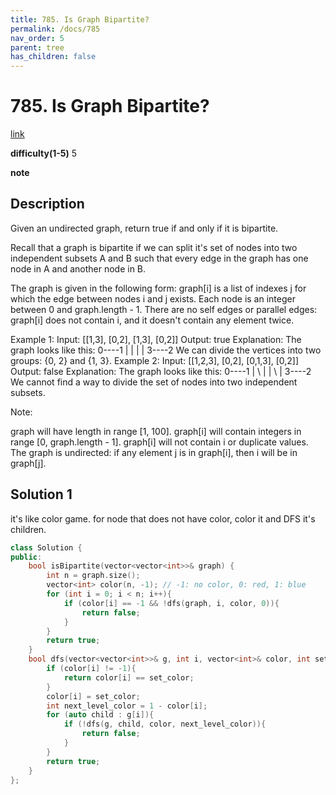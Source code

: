```yaml
---
title: 785. Is Graph Bipartite?
permalink: /docs/785
nav_order: 5
parent: tree
has_children: false
---
```

# 785. Is Graph Bipartite?
[link](https://leetcode.com/problems/is-graph-bipartite/)

**difficulty(1-5)**
5

**note**

## Description
Given an undirected graph, return true if and only if it is bipartite.

Recall that a graph is bipartite if we can split it's set of nodes into two independent subsets A and B such that every edge in the graph has one node in A and another node in B.

The graph is given in the following form: graph[i] is a list of indexes j for which the edge between nodes i and j exists.  Each node is an integer between 0 and graph.length - 1.  There are no self edges or parallel edges: graph[i] does not contain i, and it doesn't contain any element twice.

Example 1:
Input: [[1,3], [0,2], [1,3], [0,2]]
Output: true
Explanation: 
The graph looks like this:
0----1
|    |
|    |
3----2
We can divide the vertices into two groups: {0, 2} and {1, 3}.
Example 2:
Input: [[1,2,3], [0,2], [0,1,3], [0,2]]
Output: false
Explanation: 
The graph looks like this:
0----1
| \  |
|  \ |
3----2
We cannot find a way to divide the set of nodes into two independent subsets.
 

Note:

graph will have length in range [1, 100].
graph[i] will contain integers in range [0, graph.length - 1].
graph[i] will not contain i or duplicate values.
The graph is undirected: if any element j is in graph[i], then i will be in graph[j].

## Solution 1
it's like color game. 
for node that does not have color, color it and DFS it's children.

```c++
class Solution {
public:
    bool isBipartite(vector<vector<int>>& graph) {
        int n = graph.size();
        vector<int> color(n, -1); // -1: no color, 0: red, 1: blue
        for (int i = 0; i < n; i++){
            if (color[i] == -1 && !dfs(graph, i, color, 0)){
                return false;
            }
        }
        return true;
    }
    bool dfs(vector<vector<int>>& g, int i, vector<int>& color, int set_color){
        if (color[i] != -1){
            return color[i] == set_color;
        }
        color[i] = set_color;
        int next_level_color = 1 - color[i];
        for (auto child : g[i]){
            if (!dfs(g, child, color, next_level_color)){
                return false;
            }
        }
        return true;
    }
};
```